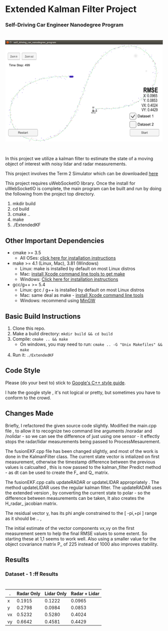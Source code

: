 # Extended Kalman Filter Project
### Self-Driving Car Engineer Nanodegree Program
# ![image0001](image0001.png)
#

In this project we utilize a kalman filter to estimate the state of a moving object of interest with noisy lidar and radar measurements. 

This project involves the Term 2 Simulator which can be downloaded [here](https://github.com/udacity/self-driving-car-sim/releases)


This project requires uWebSocketIO library. Once the install for uWebSocketIO is complete, the main program can be built and run by doing the following from the project top directory.

1. mkdir build
2. cd build
3. cmake ..
4. make
5. ./ExtendedKF


## Other Important Dependencies

* cmake >= 3.5
  * All OSes: [click here for installation instructions](https://cmake.org/install/)
* make >= 4.1 (Linux, Mac), 3.81 (Windows)
  * Linux: make is installed by default on most Linux distros
  * Mac: [install Xcode command line tools to get make](https://developer.apple.com/xcode/features/)
  * Windows: [Click here for installation instructions](http://gnuwin32.sourceforge.net/packages/make.htm)
* gcc/g++ >= 5.4
  * Linux: gcc / g++ is installed by default on most Linux distros
  * Mac: same deal as make - [install Xcode command line tools](https://developer.apple.com/xcode/features/)
  * Windows: recommend using [MinGW](http://www.mingw.org/)

## Basic Build Instructions

1. Clone this repo.
2. Make a build directory: `mkdir build && cd build`
3. Compile: `cmake .. && make` 
   * On windows, you may need to run: `cmake .. -G "Unix Makefiles" && make`
4. Run it: `./ExtendedKF `

## Code Style

Please (do your best to) stick to [Google's C++ style guide](https://google.github.io/styleguide/cppguide.html).

I hate the google style , it's not logical or pretty, but sometimes you have to conform to the crowd.

## Changes Made

Briefly, I refactored the given source code slightly. Modified the main.cpp file , to allow it to recognize two command line arguments /noradar and /nolidar - so we can see the difference of just using one sensor - it effectly stops the radar/lidar measurements being passed to ProcessMesaurement.

The fusionEKF.cpp file has been changed slightly, and most of the work is done in the KalmanFilter class. The current state vector is intialized on first measurement, otherwise the timestamp difference between the previous values is calcualted , this is now passed to the kalman_filter Predict method - as dt can be used to create the F_ and Q_ matrix.

The fusionEKF.cpp calls updateRADAR or updateLIDAR appropriately . The method  updateLIDAR uses the regular kalman filter. The  updateRADAR uses the extended version , by converting the current state to polar - so the difference between measurements can be taken, It also creates the H_radar_ jacobian matrix.

The residual vector y, has its phi angle constrained to the [ -pi,+pi ] range as it should be .. , 

The initial estimate of the vector components vx,vy on the first measurement seem to help the final RMSE values to some extent. So starting these at 1,1 seems to work well. Also using a smaller value for the object covariance matrix P_ of 225 instead of 1000 also improves stability.

## Results

### Dataset - 1 :ff Results
# 
                                             
|   .	| Radar Only 	| Lidar Only  	|  Radar + Lidar 	|
|------	|-----	|-----	|-----	|
|  x 	| 0.1915 | 0.1222  	|   0.0965	|
|  y 	| 0.2798 | 0.0984  	|   0.0853	|
|  vx 	| 0.5232 | 0.5280	|   0.4024  |   	
|  vy 	| 0.6642 | 0.4581  	|   0.4429	|





